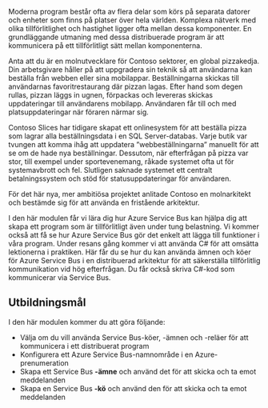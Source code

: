 Moderna program består ofta av flera delar som körs på separata datorer och enheter som finns på platser över hela världen. Komplexa nätverk med olika tillförlitlighet och hastighet ligger ofta mellan dessa komponenter. En grundläggande utmaning med dessa distribuerade program är att kommunicera på ett tillförlitligt sätt mellan komponenterna.

Anta att du är en molnutvecklare för Contoso sektorer, en global pizzakedja. Din arbetsgivare håller på att uppgradera sin teknik så att användarna kan beställa från webben eller sina mobilappar. Beställningarna skickas till användarnas favoritrestaurang där pizzan lagas. Efter hand som degen rullas, pizzan läggs in ugnen, förpackas och levereras skickas uppdateringar till användarens mobilapp. Användaren får till och med platsuppdateringar när föraren närmar sig. 

Contoso Slices har tidigare skapat ett onlinesystem för att beställa pizza som lagrar alla beställningsdata i en SQL Server-databas. Varje butik var tvungen att komma ihåg att uppdatera ”webbeställningarna” manuellt för att se om de hade nya beställningar. Dessutom, när efterfrågan på pizza var stor, till exempel under sportevenemang, råkade systemet ofta ut för systemavbrott och fel. Slutligen saknade systemet ett centralt betalningssystem och stöd för statusuppdateringar för användaren.

För det här nya, mer ambitiösa projektet anlitade Contoso en molnarkitekt och bestämde sig för att använda en fristående arkitektur. 

I den här modulen får vi lära dig hur Azure Service Bus kan hjälpa dig att skapa ett program som är tillförlitligt även under tung belastning. Vi kommer också att få se hur Azure Service Bus gör det enkelt att lägga till funktioner i våra program. Under resans gång kommer vi att använda C# för att omsätta lektionerna i praktiken. Här får du se hur du kan använda ämnen och köer för Azure Service Bus i en distribuerad arkitektur för att säkerställa tillförlitlig kommunikation vid hög efterfrågan. Du får också skriva C#-kod som kommunicerar via Service Bus.

## <a name="learning-objectives"></a>Utbildningsmål

I den här modulen kommer du att göra följande:
- Välja om du vill använda Service Bus-köer, -ämnen och -reläer för att kommunicera i ett distribuerat program
- Konfigurera ett Azure Service Bus-namnområde i en Azure-prenumeration
- Skapa ett Service Bus **-ämne** och använd det för att skicka och ta emot meddelanden
- Skapa en Service Bus **-kö** och använd den för att skicka och ta emot meddelanden

